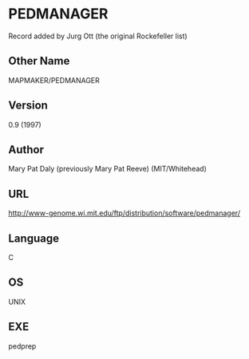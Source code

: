 # PEDMANAGER
Record added by Jurg Ott (the original Rockefeller list)

## Other Name
MAPMAKER/PEDMANAGER

## Version
0.9 (1997)

## Author
Mary Pat Daly (previously Mary Pat Reeve) (MIT/Whitehead)

## URL
http://www-genome.wi.mit.edu/ftp/distribution/software/pedmanager/

## Language
C

## OS
UNIX

## EXE
pedprep